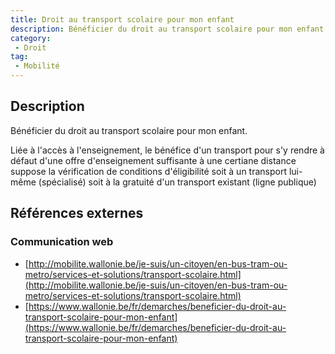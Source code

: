 ```yaml
---
title: Droit au transport scolaire pour mon enfant
description: Bénéficier du droit au transport scolaire pour mon enfant
category: 
 - Droit
tag: 
 - Mobilité
---
```


## Description

Bénéficier du droit au transport scolaire pour mon enfant.

Liée à l'accès à l'enseignement, le bénéfice d'un transport pour s'y rendre à défaut d'une offre d'enseignement suffisante à une certiane distance suppose la vérification de conditions d'éligibilité soit à un transport lui-même (spécialisé) soit à la gratuité d'un transport existant (ligne publique)

## Références externes 

### Communication web

- [http://mobilite.wallonie.be/je-suis/un-citoyen/en-bus-tram-ou-metro/services-et-solutions/transport-scolaire.html](http://mobilite.wallonie.be/je-suis/un-citoyen/en-bus-tram-ou-metro/services-et-solutions/transport-scolaire.html)
- [https://www.wallonie.be/fr/demarches/beneficier-du-droit-au-transport-scolaire-pour-mon-enfant](https://www.wallonie.be/fr/demarches/beneficier-du-droit-au-transport-scolaire-pour-mon-enfant)


